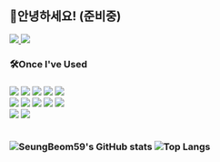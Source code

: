 <!--header-->
<h2>👋안녕하세요! (준비중)</h2>
<!--
  <div align="left">
    <img src="https://capsule-render.vercel.app/api?type=transparent&color=auto&height=200&section=header&text=Denma5319&fontSize=90"/>
  </div>
-->

<!--body-->
<div align="left">
  <div>
  <a href="https://lead-line-872.notion.site/Study-323474e56358421798b46f82cc8ac1c7?pvs=4" target="_blank">
    <img src="https://img.shields.io/badge/notion study-000000?style=flat&logo=notion&logoColor=white&link=firetrap5319@gmail.com">
  </a>
  <a href="mailto:firetrap5319@gmail.com" target="_blank">
    <img src="https://img.shields.io/badge/firetrap5319@gmail.com-EA4335?style=flat&logo=Gmail&logoColor=white">
  </a>
  </div>

  <h3>🛠Once I've Used<h3>
  <!--front-->
  <div>
    <img src="https://img.shields.io/badge/HTML-E34F26?style=flat&logo=HTML5&logoColor=white"/>
    <img src="https://img.shields.io/badge/CSS-1572B6?style=flat&logo=CSS3&logoColor=white"/>
    <img src="https://img.shields.io/badge/bootstrap-7952B3?style=flat&logo=bootstrap&logoColor=white">
    <img src="https://img.shields.io/badge/Javascript-F7DF1E?style=flat&logo=JavaScript&logoColor=white"/>
    <img src="https://img.shields.io/badge/jQuery-0769AD?style=flat&logo=jQuery&logoColor=white"/>
  </div>
  <!--back-->
  <div>
    <img src="https://img.shields.io/badge/JAVA-007396?style=flat&logo=java&logoColor=white">
    <img src="https://img.shields.io/badge/Spring Boot-6DB33F?style=flat&logo=Spring Boot&logoColor=white"/>
    <img src="https://img.shields.io/badge/MariaDB-003545?style=flat&logo=MariaDB&logoColor=white"/>
    <img src="https://img.shields.io/badge/Mybatis-0467D?style=flat&logo=Mybatis&logoColor=white"/>
    <img src="https://img.shields.io/badge/Gradle-02303A?style=flat&logo=Gradle&logoColor=white"/>
  </div>
  <!--tool-->
  <div>
    <img src="https://img.shields.io/badge/Git-F05032?style=flat&logo=GIT&logoColor=white"/>
    <img src="https://img.shields.io/badge/Slack-4A154B?style=flat&logo=Slack&logoColor=white"/>
  </div>  

  <!--card-->
  <br>
  
  ![SeungBeom59's GitHub stats](https://github-readme-stats.vercel.app/api?username=SeungBeom59&show_icons=true&theme=dracula)  ![Top Langs](https://github-readme-stats.vercel.app/api/top-langs/?username=6810779s&layout=compact&theme=dracula)
  
</div>
    

